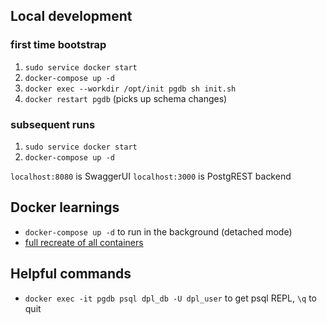 ## Local development

### first time bootstrap
1. `sudo service docker start`
2. `docker-compose up -d`
3. `docker exec --workdir /opt/init pgdb sh init.sh`
4. `docker restart pgdb` (picks up schema changes)

### subsequent runs
1. `sudo service docker start`
2. `docker-compose up -d`

`localhost:8080` is SwaggerUI
`localhost:3000` is PostgREST backend

## Docker learnings

- `docker-compose up -d` to run in the background (detached mode)
- [full recreate of all containers](https://docs.tibco.com/pub/mash-local/4.3.0/doc/html/docker/GUID-BD850566-5B79-4915-987E-430FC38DAAE4.html)

## Helpful commands

- `docker exec -it pgdb psql dpl_db -U dpl_user` to get psql REPL, `\q` to quit